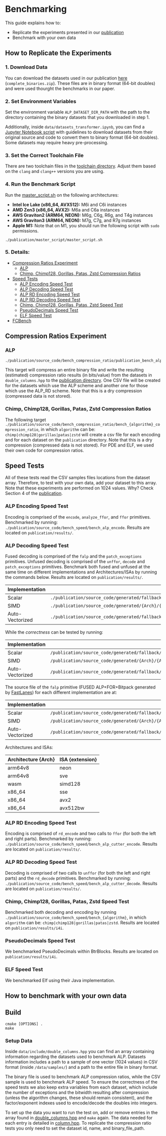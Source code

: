 # Benchmarking

This guide explains how to:
- Replicate the experiments presented in our [publication](https://dl.acm.org/doi/pdf/10.1145/3626717)
- Benchmark with your own data

## How to Replicate the Experiments

### 1. Download Data

You can download the datasets used in our publication [here](https://drive.google.com/drive/folders/167faTwZJjqJMKM9Yc6E7KF5LUbsitxJS?usp=sharing) (`complete_binaries.zip`). These files are in binary format (64-bit doubles) and were used thourght the benchmarks in our paper.

### 2. Set Environment Variables

Set the environment variable `ALP_DATASET_DIR_PATH` with the path to the directory containing the binary datasets that you downloaded in step 1.

Additionally, inside `data/datasets_transformer.ipynb`, you can find a [Jupyter Notebook script](/data/datasets_transformer.ipynb) with guidelines to download datasets from their original source and code to convert them to binary format (64-bit doubles). Some datasets may require heavy pre-processing.

### 3. Set the Correct Toolchain File

There are two toolchain files in the [toolchain directory](toolchain). Adjust them based on the `clang` and `clang++` versions you are using.

### 4. Run the Benchmark Script

Run the [master_script.sh](publication/master_script/master_script.sh) on the following architectures:

- **Intel Ice Lake (x86_64, AVX512):** M6i and C6i instances
- **AMD Zen3 (x86_64, AVX2):** M6a and C6a instances
- **AWS Graviton2 (ARM64, NEON):** M6g, C6g, R6g, and T4g instances
- **AWS Graviton3 (ARM64, NEON):** M7g, C7g, and R7g instances
- **Apple M1:** Note that on M1, you should run the following script with `sudo` permissions.


```shell
./publication/master_script/master_script.sh
```

### 5. Details:

- [Compression Ratios Experiment](#compression-ratios-experiment)
  - [ALP](#alp)
  - [Chimp, Chimp128, Gorillas, Patas, Zstd Compression Ratios](#chimp-chimp128-gorillas-patas-zstd-compression-ratios)
- [Speed Tests](#speed-tests)
  - [ALP Encoding Speed Test](#alp-encoding-speed-test)
  - [ALP Decoding Speed Test](#alp-decoding-speed-test)
  - [ALP RD Encoding Speed Test](#alp-rd-encoding-speed-test)
  - [ALP RD Decoding Speed Test](#alp-rd-decoding-speed-test)
  - [Chimp, Chimp128, Gorillas, Patas, Zstd Speed Test](#chimp-chimp128-gorillas-patas-zstd-speed-test)
  - [PseudoDecimals Speed Test](#pseudodecimals-speed-test)
  - [ELF Speed Test](#elf-speed-test)
- [FCBench](#fcbench)

## Compression Ratios Experiment

### ALP


```sh
./publication/source_code/bench_compression_ratio/publication_bench_alp_compression_ratio
```

This target will compress an entire binary file and write the
resulting (estimated) compression ratio results (in bits/value)
from the datasets in `double_columns.hpp` to the [publication directory](publication/results).
One CSV file will be created for the datasets which use the ALP scheme
and another one for those which use the ALP_RD scheme. Note that this
is a dry compression (compressed data is not stored).

### Chimp, Chimp128, Gorillas, Patas, Zstd Compression Ratios

The following target
`./publication/source_code/bench_compression_ratio/bench_{algorithm}_compression_ratio`, in which `algorithm` can be:
`chimp|chimp128|gorillas|patas|zstd` will create a csv file for each encoding and for each dataset on the
`publication` directory. Note that this is a dry compression (compressed data is not stored). For PDE and ELF, we used
their own code for compression ratios.

## Speed Tests

All of these tests read the CSV samples files locations from the dataset array. Therefore, to test with your own data,
add your dataset to this array. Note that these experiments are performed on 1024 values. Why? Check Section 4 of
the [publication](https://dl.acm.org/doi/pdf/10.1145/3626717).

### ALP Encoding Speed Test

Encoding is comprised of the `encode`, `analyze_ffor`, and `ffor` primitives. Benchmarked by running:
`./publication/source_code/bench_speed/bench_alp_encode`. Results are located on `publication/results/`.

### ALP Decoding Speed Test

Fused decoding is comprised of the `falp` and the `patch_exceptions` primitives. Unfused decoding is comprised of the
`unffor`, `decode` and `patch_exceptions` primitives. Benchmark both fused and unfused at the same time on different
implementations and Architectures/ISAs by running the commands below. Results are located on `publication/results/`.

| Implementation  | Command                                                                                                |
|-----------------|--------------------------------------------------------------------------------------------------------|
| Scalar          | `./publication/source_code/generated/fallback/scalar_nav_uf1/fallback_scalar_nav_1024_uf1_falp_bench`                          |
| SIMD            | `./publication/source_code/generated/{Arch}/{Arch}_{extension}_intrinsic_uf1/{Arch}_{extension}_intrinsic_1024_uf1_falp_bench` |
| Auto-Vectorized | `./publication/source_code/generated/fallback/scalar_aav_uf1/fallback_scalar_aav_1024_uf1_falp_bench`                          |

While the *correctness* can be tested by running:

| Implementation  | Command                                                                                               |
|-----------------|-------------------------------------------------------------------------------------------------------|
| Scalar          | `/publication/source_code/generated/fallback/scalar_nav_uf1/fallback_scalar_nav_1024_uf1_falp_test`                          |
| SIMD            | `/publication/source_code/generated/{Arch}/{Arch}_{extension}_intrinsic_uf1/{Arch}_{extension}_intrinsic_1024_uf1_falp_test` |
| Auto-Vectorized | `/publication/source_code/generated/fallback/scalar_aav_uf1/fallback_scalar_aav_1024_uf1_falp_test`                          |

The source file of the `falp` primitive (FUSED ALP+FOR+Bitpack generated
by [FastLanes](https://github.com/cwida/FastLanes)) for each different implementation are at:

| Implementation  | Source File                                                                                            |
|-----------------|--------------------------------------------------------------------------------------------------------|
| Scalar          | `/publication/source_code/generated/fallback/scalar_nav_uf1/fallback_scalar_nav_1024_uf1_falp_src.cpp`                          |
| SIMD            | `/publication/source_code/generated/{Arch}/{Arch}_{extension}_intrinsic_uf1/{Arch}_{extension}_intrinsic_1024_uf1_falp_src.cpp` |
| Auto-Vectorized | `/publication/source_code/generated/fallback/scalar_aav_uf1/fallback_scalar_aav_1024_uf1_falp_src.cpp`                          |

Architectures and ISAs:

| Architecture {Arch} | ISA {extension} |
|---------------------|-----------------|
| arm64v8             | neon            |
| arm64v8             | sve             |
| wasm                | simd128         |
| x86_64              | sse             |
| x86_64              | avx2            |
| x86_64              | avx512bw        |

### ALP RD Encoding Speed Test

Encoding is comprised of `rd_encode` and two calls to `ffor` (for both the left and right parts). Benchmarked by
running: `./publication/source_code/bench_speed/bench_alp_cutter_encode`. Results are located on `publication/results/`.

### ALP RD Decoding Speed Test

Decoding is comprised of two calls to `unffor` (for both the left and right parts) and the `rd_decode` primitives.
Benchmarked by running: `./publication/source_code/bench_speed/bench_alp_cutter_decode`. Results are located on
`publication/results/`.

### Chimp, Chimp128, Gorillas, Patas, Zstd Speed Test

Benchmarked both decoding and encoding by running `./publication/source_code/bench_speed/bench_{algorithm}`, in which
`algorithm` can
be: `chimp|chimp128|gorillas|patas|zstd`. Results are located on `publication/results/i4i`.

### PseudoDecimals Speed Test

We benchmarked PseudoDecimals within BtrBlocks. Results are located on `publication/results/i4i`.

### ELF Speed Test

We benchmarked Elf using their Java implementation.



## How to benchmark with your own data

## Build

```shell
cmake [OPTIONS] .
make
```

### Setup Data

Inside `data/include/double_columns.hpp` you can find an array containing information regarding the datasets used to
benchmark ALP. Datasets information includes a path to a sample of one vector (1024 values) in CSV format (inside
`/data/samples/`) and a path to the entire file in binary format.

The binary file is used to benchmark ALP compression ratios, while the CSV sample is used to benchmark ALP speed. To
ensure the correctness of the speed tests we also keep extra variables from each dataset, which include the number of
exceptions and the bitwidth resulting after compression (unless the algorithm changes, these should remain consistent),
and the factor/exponent indexes used to encode/decode the doubles into integers.

To set up the data you want to run the test on, add or remove entries in the array found
in [double_columns.hpp](/data/include/double_columns.hpp) and `make` again. The data needed for each entry is detailed
in [column.hpp](/data/include/column.hpp). To replicate the compression ratio tests you only need to set the dataset id,
name, and binary_file_path.

